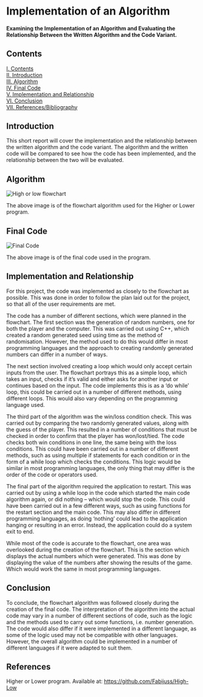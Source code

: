# Implementation of an Algorithm
#### Examining the Implementation of an Algorithm and Evaluating the Relationship Between the Written Algorithm and the Code Variant.
## Contents
[I. Contents](#contents)   
[II. Introduction](#introduction)   
[III. Algorithm](#algorithm)   
[IV. Final Code](#final-code)   
[V. Implementation and Relationship](#implementation-and-relationship)   
[VI. Conclusion](#conclusion)   
[VII. References/Bibliography](#references)   

## Introduction
This short report will cover the implementation and the relationship between the written algorithm and the code variant. The algorithm and the written code will be compared to see how the code has been implemented, and the relationship between the two will be evaluated.
 
## Algorithm

![High or low flowchart](https://i.imgur.com/b6kF6yM.png)

The above image is of the flowchart algorithm used for the Higher or Lower program. 

## Final Code

![Final Code](https://i.imgur.com/MczB4Jk.png)
 
The above image is of the final code used in the program.

## Implementation and Relationship
For this project, the code was implemented as closely to the flowchart as possible. This was done in order to follow the plan laid out for the project, so that all of the user requirements are met. 

The code has a number of different sections, which were planned in the flowchart. The first section was the generation of random numbers, one for both the player and the computer. This was carried out using C++, which created a random generated seed using time as the method of randomisation. However, the method used to do this would differ in most programming languages and the approach to creating randomly generated numbers can differ in a number of ways.

The next section involved creating a loop which would only accept certain inputs from the user. The flowchart portrays this as a simple loop, which takes an input, checks if it’s valid and either asks for another input or continues based on the input. The code implements this is as a ‘do while’ loop, this could be carried out in a number of different methods, using different loops. This would also vary depending on the programming language used.

The third part of the algorithm was the win/loss condition check. This was carried out by comparing the two randomly generated values, along with the guess of the player. This resulted in a number of conditions that must be checked in order to confirm that the player has won/lost/tied. The code checks both win conditions in one line, the same being with the loss conditions. This could have been carried out in a number of different methods, such as using multiple if statements for each condition or in the form of a while loop which checks the conditions. This logic would be similar in most programming languages, the only thing that may differ is the order of the code or operators used.

The final part of the algorithm required the application to restart. This was carried out by using a while loop in the code which started the main code algorithm again, or did nothing – which would stop the code. This could have been carried out in a few different ways, such as using functions for the restart section and the main code. This may also differ in different programming languages, as doing ‘nothing’ could lead to the application hanging or resulting in an error. Instead, the application could do a system exit to end. 

While most of the code is accurate to the flowchart, one area was overlooked during the creation of the flowchart. This is the section which displays the actual numbers which were generated. This was done by displaying the value of the numbers after showing the results of the game. Which would work the same in most programming languages.

## Conclusion
To conclude, the flowchart algorithm was followed closely during the creation of the final code. The interpretation of the algorithm into the actual code may vary in a number of different sections of code, such as the logic and the methods used to carry out some functions, i.e. number generation. The code would also differ if it were implemented in a different language, as some of the logic used may not be compatible with other languages. However, the overall algorithm could be implemented in a number of different languages if it were adapted to suit them.

## References
Higher or Lower program. Available at: https://github.com/Fabijuss/High-Low



